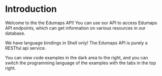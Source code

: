 # Introduction

Welcome to the the Edumaps API! You can use our API to access Edumaps API endpoints, which can get information on various resources in our database.

We have language bindings in Shell only! The Edumaps API is purely a RESTful api service.

You can view code examples in the dark area to the right, and you can switch the programming language of the examples with the tabs in the top right.